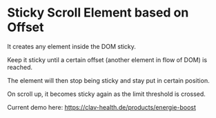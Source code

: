 # Sticky Scroll Element based on Offset
It creates any element inside the DOM sticky.

Keep it sticky until a certain offset (another element in flow of DOM) is reached.

The element will then stop being sticky and stay put in certain position.

On scroll up, it becomes sticky again as the limit threshold is crossed.

Current demo here: https://clav-health.de/products/energie-boost
